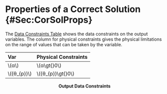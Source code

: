 # Properties of a Correct Solution {#Sec:CorSolProps}

The [Data Constraints Table](./SecCorSolProps.md#Table:OutDataConstraints) shows the data constraints on the output variables. The column for physical constraints gives the physical limitations on the range of values that can be taken by the variable.

<div id="Table:OutDataConstraints"></div>

|Var           |Physical Constraints|
|:-------------|:-------------------|
|\\(α\\)       |\\(α\gt{}0\\)       |
|\\({θ\_{p}}\\)|\\({θ\_{p}}\gt{}0\\)|

**<p align="center">Output Data Constraints</p>**

